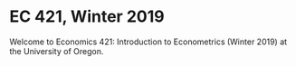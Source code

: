 # EC 421, Winter 2019

Welcome to Economics 421: Introduction to Econometrics (Winter 2019) at the University of Oregon.
